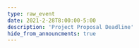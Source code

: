 ```yaml
---
type: raw_event
date: 2021-2-28T8:00:00-5:00
description: 'Project Proposal Deadline'
hide_from_announcments: true
---
```

<!-- **Topics:**
1. Topic 1
2. Topic 2
3. Topic 3 -->
